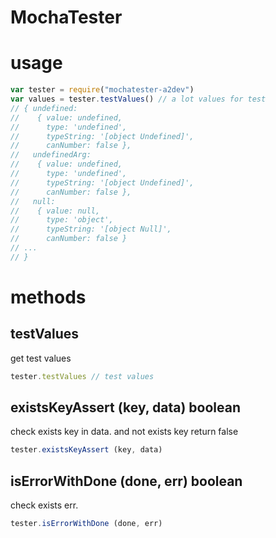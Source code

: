 # MochaTester

# usage

```js
var tester = require("mochatester-a2dev")
var values = tester.testValues() // a lot values for test
// { undefined:
//    { value: undefined,
//      type: 'undefined',
//      typeString: '[object Undefined]',
//      canNumber: false },
//   undefinedArg:
//    { value: undefined,
//      type: 'undefined',
//      typeString: '[object Undefined]',
//      canNumber: false },
//   null:
//    { value: null,
//      type: 'object',
//      typeString: '[object Null]',
//      canNumber: false }
// ...
// }
```

# methods

## testValues

get test values

```js
tester.testValues // test values
```

## existsKeyAssert (key, data) boolean

check exists key in data.
and not exists key return false

```js
tester.existsKeyAssert (key, data)
```

## isErrorWithDone (done, err) boolean

check exists err.

```js
tester.isErrorWithDone (done, err)
```




